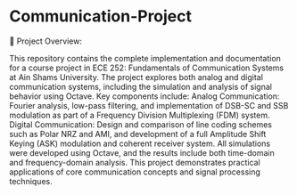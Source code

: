 # Communication-Project
📘 Project Overview:

This repository contains the complete implementation and documentation for a course project in ECE 252: Fundamentals of Communication Systems at Ain Shams University. The project explores both analog and digital communication systems, including the simulation and analysis of signal behavior using Octave. Key components include:
Analog Communication: Fourier analysis, low-pass filtering, and implementation of DSB-SC and SSB modulation as part of a Frequency Division Multiplexing (FDM) system.
Digital Communication: Design and comparison of line coding schemes such as Polar NRZ and AMI, and development of a full Amplitude Shift Keying (ASK) modulation and coherent receiver system.
All simulations were developed using Octave, and the results include both time-domain and frequency-domain analysis. This project demonstrates practical applications of core communication concepts and signal processing techniques.
